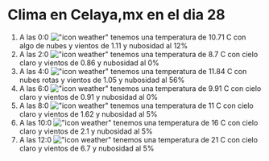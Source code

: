 # Clima en Celaya,mx en el dia 28

1. A las 0:0 !["icon weather"](http://openweathermap.org/img/w/02n.png) tenemos una temperatura de 10.71 C con algo de nubes y  vientos de 1.11 y nubosidad al 12%
1. A las 2:0 !["icon weather"](http://openweathermap.org/img/w/01n.png) tenemos una temperatura de 8.7 C con cielo claro y  vientos de 0.86 y nubosidad al 0%
1. A las 4:0 !["icon weather"](http://openweathermap.org/img/w/04n.png) tenemos una temperatura de 11.84 C con nubes rotas y  vientos de 1.05 y nubosidad al 56%
1. A las 6:0 !["icon weather"](http://openweathermap.org/img/w/01n.png) tenemos una temperatura de 9.91 C con cielo claro y  vientos de 0.91 y nubosidad al 0%
1. A las 8:0 !["icon weather"](http://openweathermap.org/img/w/02n.png) tenemos una temperatura de 11 C con cielo claro y  vientos de 1.62 y nubosidad al 5%
1. A las 10:0 !["icon weather"](http://openweathermap.org/img/w/02d.png) tenemos una temperatura de 16 C con cielo claro y  vientos de 2.1 y nubosidad al 5%
1. A las 12:0 !["icon weather"](http://openweathermap.org/img/w/02d.png) tenemos una temperatura de 21 C con cielo claro y  vientos de 6.7 y nubosidad al 5%
